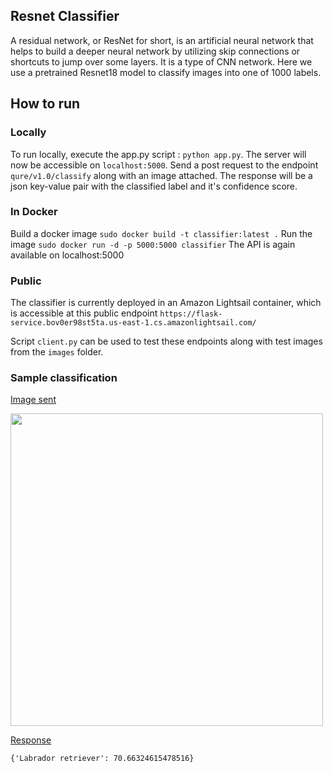 ## Resnet Classifier
A residual network, or ResNet for short, is an artificial neural network that helps to build a deeper neural network by utilizing skip connections or shortcuts to jump over some layers. 
It is a type of CNN network. Here we use a pretrained Resnet18 model to classify images into one of 1000 labels. 

## How to run
### Locally
To run locally, execute the app.py script : `python app.py`. The server will now be accessible on `localhost:5000`. 
Send a post request to the endpoint `qure/v1.0/classify` along with an image attached. The response will be a json key-value pair with the classified label and it's confidence score. 
### In Docker
Build a docker image
`sudo docker build -t classifier:latest .`
Run the image
`sudo docker run -d -p 5000:5000 classifier`
The API is again available on localhost:5000
### Public
The classifier is currently deployed in an Amazon Lightsail container, which is accessible at this public endpoint
`https://flask-service.bov0er98st5ta.us-east-1.cs.amazonlightsail.com/`

Script `client.py` can be used to test these endpoints along with test images from the `images` folder. 

### Sample classification
<ins> Image sent </ins> 

<img src="https://github.com/rva15/ResnetClassifier/blob/master/images/dog.jpeg" width="500">

<ins> Response </ins>

`{'Labrador retriever': 70.66324615478516}`
